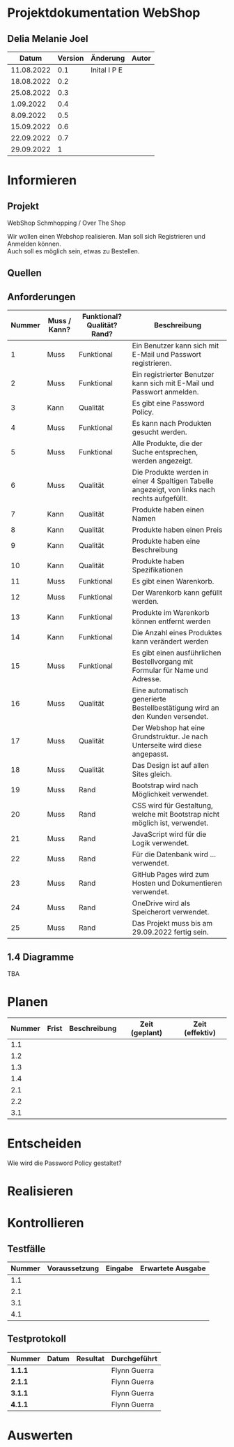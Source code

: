 # Projektdokumentation WebShop
## Delia Melanie Joel

| **Datum**  | **Version** | **Änderung** | **Autor** |
|------------|-------------|--------------|-----------|
| 11.08.2022 | 0.1         | Inital I P E |           |
| 18.08.2022 | 0.2         |              |           |
| 25.08.2022 | 0.3         |              |           |
| 1.09.2022  | 0.4         |              |           |
| 8.09.2022  | 0.5         |              |           |
| 15.09.2022 | 0.6         |              |           |
| 22.09.2022 | 0.7         |              |           |
| 29.09.2022 | 1           |              |           |

# Informieren

## Projekt

WebShop Schmhopping / Over The Shop

Wir wollen einen Webshop realisieren. Man soll sich Registrieren und Anmelden können.   
Auch soll es möglich sein, etwas zu Bestellen.

## Quellen

## Anforderungen

| **Nummer** | **Muss / Kann?** | **Funktional? Qualität? Rand?** | **Beschreibung**                                                                               |
|------------|------------------|---------------------------------|------------------------------------------------------------------------------------------------|
| 1          | Muss             | Funktional                      | Ein Benutzer kann sich mit E-Mail und Passwort registrieren.                                   |
| 2          | Muss             | Funktional                      | Ein registrierter Benutzer kann sich mit E-Mail und Passwort anmelden.                         |
| 3          | Kann             | Qualität                        | Es gibt eine Password Policy.                                                                  |
| 4          | Muss             | Funktional                      | Es kann nach Produkten gesucht werden.                                                         |
| 5          | Muss             | Funktional                      | Alle Produkte, die der Suche entsprechen, werden angezeigt.                                    |
| 6          | Muss             | Qualität                        | Die Produkte werden in einer 4 Spaltigen Tabelle angezeigt, von links nach rechts aufgefüllt.  |
| 7          | Kann             | Qualität                        | Produkte haben einen Namen                                                                     |
| 8          | Kann             | Qualität                        | Produkte haben einen Preis                                                                     |
| 9          | Kann             | Qualität                        | Produkte haben eine Beschreibung                                                               |
| 10         | Kann             | Qualität                        | Produkte haben Spezifikationen                                                                 |
| 11         | Muss             | Funktional                      | Es gibt einen Warenkorb.                                                                       |
| 12         | Muss             | Funktional                      | Der Warenkorb kann gefüllt werden.                                                             |
| 13         | Kann             | Funktional                      | Produkte im Warenkorb können entfernt werden                                                   |
| 14         | Kann             | Funktional                      | Die Anzahl eines Produktes kann verändert werden                                               |
| 15         | Muss             | Funktional                      | Es gibt einen ausführlichen Bestellvorgang mit Formular für Name und Adresse.                  |
| 16         | Muss             | Qualität                        | Eine automatisch generierte Bestellbestätigung wird an den Kunden versendet.                   |
| 17         | Muss             | Qualität                        | Der Webshop hat eine Grundstruktur. Je nach Unterseite wird diese angepasst.                   |
| 18         | Muss             | Qualität                        | Das Design ist auf allen Sites gleich.                                                         |
| 19         | Muss             | Rand                            | Bootstrap wird nach Möglichkeit verwendet.                                                     |
| 20         | Muss             | Rand                            | CSS wird für Gestaltung, welche mit Bootstrap nicht möglich ist, verwendet.                    |
| 21         | Muss             | Rand                            | JavaScript wird für die Logik verwendet.                                                       |
| 22         | Muss             | Rand                            | Für die Datenbank wird … verwendet.                                                            |
| 23         | Muss             | Rand                            | GitHub Pages wird zum Hosten und Dokumentieren verwendet.                                      |
| 24         | Muss             | Rand                            | OneDrive wird als Speicherort verwendet.                                                       |
| 25         | Muss             | Rand                            | Das Projekt muss bis am 29.09.2022 fertig sein.                                                |

## 1.4 Diagramme

TBA

#  Planen

| **Nummer** | **Frist** | **Beschreibung** | **Zeit (geplant)** | **Zeit (effektiv)** |
|------------|-----------|------------------|--------------------|---------------------|
| 1.1        |           |                  |                    |                     |
| 1.2        |           |                  |                    |                     |
| 1.3        |           |                  |                    |                     |
| 1.4        |           |                  |                    |                     |
| 2.1        |           |                  |                    |                     |
| 2.2        |           |                  |                    |                     |
| 3.1        |           |                  |                    |                     |

#  Entscheiden

Wie wird die Password Policy gestaltet?

#  Realisieren

#  Kontrollieren

## Testfälle

| **Nummer** | **Voraussetzung** | **Eingabe** | **Erwartete Ausgabe** |
|------------|-------------------|-------------|-----------------------|
| 1.1        |                   |             |                       |
| 2.1        |                   |             |                       |
| 3.1        |                   |             |                       |
| 4.1        |                   |             |                       |

## Testprotokoll

| **Nummer** | **Datum** | **Resultat** | **Durchgeführt** |
|------------|-----------|--------------|------------------|
| **1.1.1**  |           |              | Flynn Guerra     |
| **2.1.1**  |           |              | Flynn Guerra     |
| **3.1.1**  |           |              | Flynn Guerra     |
| **4.1.1**  |           |              | Flynn Guerra     |

#  Auswerten

